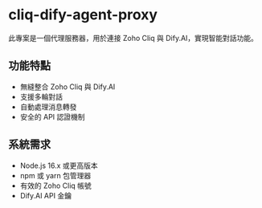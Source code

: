 # cliq-dify-agent-proxy

此專案是一個代理服務器，用於連接 Zoho Cliq 與 Dify.AI，實現智能對話功能。

## 功能特點

- 無縫整合 Zoho Cliq 與 Dify.AI
- 支援多輪對話
- 自動處理消息轉發
- 安全的 API 認證機制

## 系統需求

- Node.js 16.x 或更高版本
- npm 或 yarn 包管理器
- 有效的 Zoho Cliq 帳號
- Dify.AI API 金鑰
